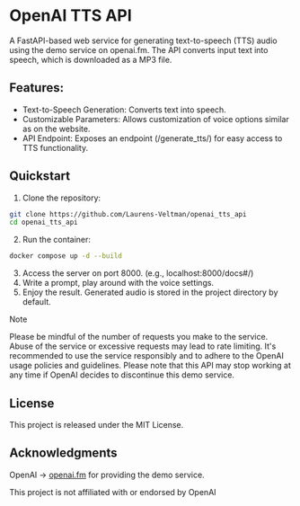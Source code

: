 # OpenAI TTS API

A FastAPI-based web service for generating text-to-speech (TTS) audio using the demo service on 
openai.fm. The API converts input text into speech, which is downloaded as a MP3 file.

## Features:
- Text-to-Speech Generation: Converts text into speech.
- Customizable Parameters: Allows customization of voice options similar as on the website.
- API Endpoint: Exposes an endpoint (/generate_tts/) for easy access to TTS functionality.

## Quickstart
1. Clone the repository:
```bash
git clone https://github.com/Laurens-Veltman/openai_tts_api
cd openai_tts_api
```
2. Run the container:
```bash
docker compose up -d --build
```
3. Access the server on port 8000. (e.g., localhost:8000/docs#/)
4. Write a prompt, play around with the voice settings.
5. Enjoy the result. Generated audio is stored in the project directory by default.

> [!NOTE]
Please be mindful of the number of requests you make to the service. Abuse of the service or excessive 
requests may lead to rate limiting. It's recommended to use the service responsibly and to adhere to the OpenAI usage 
policies and guidelines. Please note that this API may stop working at any time if 
OpenAI decides to discontinue this demo service.

## License
This project is released under the MIT License.
## Acknowledgments
OpenAI -> [openai.fm](https://www.openai.fm/) for providing the demo service.

This project is not affiliated with or endorsed by OpenAI
